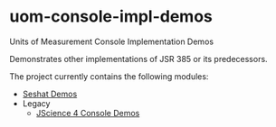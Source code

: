 uom-console-impl-demos
=========

Units of Measurement Console Implementation Demos

Demonstrates other implementations of JSR 385 or its predecessors.

The project currently contains the following modules:

- [Seshat Demos](seshat)
- Legacy
  - [JScience 4 Console Demos](jscience)
